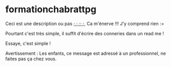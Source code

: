 # formationchabrattpg
Ceci est une description  ou pas ;,;,;;,;,
Ca m'énerve  !!! J'y comprend rien :=

Pourtant c'est très simple, il suffit d'écrire des conneries dans un read me !

Essaye, c'est simple !

Avertissement : Les enfants, ce message est adressé à un professionnel, ne faites pas ça chez vous.
